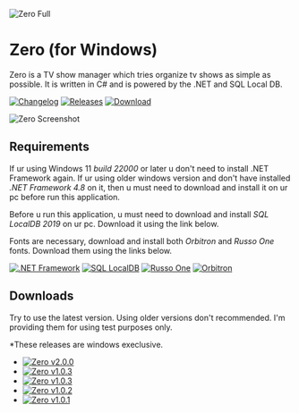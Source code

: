![Zero Full](https://user-images.githubusercontent.com/46932317/225497619-0204744e-d57e-4c39-a839-9c067f52f3fa.png)

# Zero (for Windows)

Zero is a TV show manager which tries organize tv shows as simple as possible. It is written in C# and is powered by the .NET and SQL Local DB.

[![Changelog](https://img.shields.io/badge/changelog-latest-red)](https://github.com/Pahasara/Zero/releases/latest)
[![Releases](https://img.shields.io/badge/releases-all-informational)](https://github.com/Pahasara/Zero#downloads)
[![Download](https://img.shields.io/badge/download-v2.0.0-brightgreen)](https://github.com/Pahasara/Zero/releases/download/Zero_v2.0.0/bin.zip)

![Zero Screenshot](https://user-images.githubusercontent.com/46932317/225495197-bc40235e-c1da-4a38-8d82-21cc177ce459.png)

## Requirements ##

If ur using Windows 11 *build 22000* or later u don't need to install .NET Framework again. If ur using older windows version and don't have installed *.NET Framework 4.8* on it, then u must need to download and install it on ur pc before run this application. 

Before u run this application, u must need to download and install *SQL LocalDB 2019* on ur pc. Download it using the link below.

Fonts are necessary, download and install both *Orbitron* and *Russo One* fonts. Download them using the links below.


[![.NET Framework](https://img.shields.io/badge/.NET%20Framework-v4.8-blue)](https://dotnet.microsoft.com/en-us/download/dotnet-framework/thank-you/net48-offline-installer)
[![SQL LocalDB](https://img.shields.io/badge/SQL%20Local%20DB-2019-orange)](https://download.microsoft.com/download/7/c/1/7c14e92e-bdcb-4f89-b7cf-93543e7112d1/SqlLocalDB.msi)
[![Russo One](https://img.shields.io/badge/Font-Russo%20One-blueviolet)](https://fonts.google.com/specimen/Russo+One) 
[![Orbitron](https://img.shields.io/badge/Font-Orbitron-blueviolet)](https://fonts.google.com/specimen/Orbitron)

## Downloads ##

Try to use the latest version. Using older versions don't recommended. I'm providing them for using test purposes only. 

*These releases are windows execlusive.


* [![Zero v2.0.0](https://img.shields.io/badge/zero-v2.0.0-success)](https://github.com/Pahasara/Zero/releases/download/Zero_v2.0.0/bin.zip)
* [![Zero v1.0.3](https://img.shields.io/badge/zero-v1.0.4-red)](https://github.com/Pahasara/Zero/releases/download/Zero_v1.0.4/bin.zip)
* [![Zero v1.0.3](https://img.shields.io/badge/zero-v1.0.3-red)](https://github.com/Pahasara/Zero/releases/download/Zero_v1.0.3/bin.zip)
* [![Zero v1.0.2](https://img.shields.io/badge/zero-v1.0.3-red)](https://github.com/Pahasara/Zero/releases/download/Zero_v1.0.2/bin.zip)
* [![Zero v1.0.1](https://img.shields.io/badge/zero-v1.0.1-red)](https://github.com/Pahasara/Zero/releases/download/Zero_v1.0.1/bin.zip)
